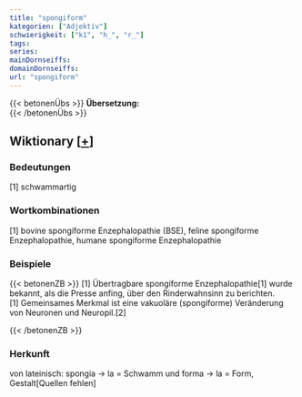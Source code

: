 ```yaml
---
title: "spongiform"
kategorien: ["Adjektiv"]
schwierigkeit: ["k1", "h_", "r_"]
tags:
series:
mainDornseiffs:
domainDornseiffs:
url: "spongiform"
---
```


{{< betonenÜbs >}}
**Übersetzung:**  
{{< /betonenÜbs >}}

## Wiktionary [[+](https://de.wiktionary.org/wiki/spongiform)]

### Bedeutungen
[1] schwammartig  

### Wortkombinationen
[1] bovine spongiforme Enzephalopathie (BSE), feline spongiforme Enzephalopathie, humane spongiforme Enzephalopathie  

### Beispiele
{{< betonenZB >}}
[1] Übertragbare spongiforme Enzephalopathie[1] wurde bekannt, als die Presse anfing, über den Rinderwahnsinn zu berichten.  
[1] Gemeinsames Merkmal ist eine vakuoläre (spongiforme) Veränderung von Neuronen und Neuropil.[2]  

{{< /betonenZB >}}
### Herkunft
von lateinisch: spongia → la = Schwamm und forma → la = Form, Gestalt[Quellen fehlen]  



